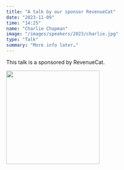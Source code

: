 ```yaml
---
title: "A talk by our sponsor RevenueCat"
date: "2023-11-09"
time: "14:25"
name: "Charlie Chapman"
image: "/images/speakers/2023/charlie.jpg"
type: "Talk"
summary: "More info later…"
---
```


This talk is a sponsored by RevenueCat.

<a href="https://www.revenuecat.com/" target="_blank"><img src="/images/sponsors/revenuecat.svg" width= "250" /></a>

